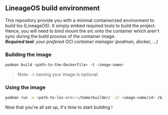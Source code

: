 ## LineageOS build environment
This repository provide you with a minimal containerized environment to build los (LineageOS). It simply embed required tools to build the project. Hence, you will need to bind mount the src onto the container which aren't sync during the build process of the container image. \
_**Required tool**: your prefered OCI container manager (podman, docker, ...)_

### Building the image
```sh
podman build <path-to-the-Dockerfile> -t <image-name>
```
> Note: `-t` naming your image is optional 

### Using the image
```sh
podman run -v <path-to-los-src>:</home/builder/ -it <image-name/id> /bin/bash
```
Now that you're all set up, it's time to start building !